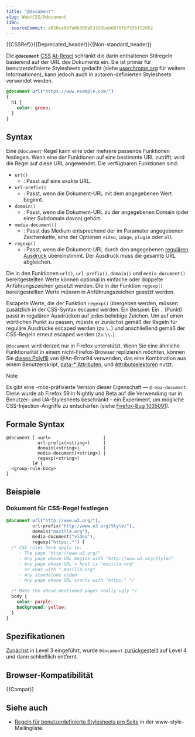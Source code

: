 ```yaml
---
title: "@document"
slug: Web/CSS/@document
l10n:
  sourceCommit: a850ca867a8b380a53320bab6870fb7335f22d52
---
```


{{CSSRef}}{{Deprecated_header}}{{Non-standard_header}}

Die **`@document`** [CSS](/de/docs/Web/CSS) [At-Regel](/de/docs/Web/CSS/CSS_syntax/At-rule) schränkt die darin enthaltenen Stilregeln basierend auf der URL des Dokuments ein. Sie ist primär für benutzerdefinierte Stylesheets gedacht (siehe [userchrome.org](https://www.userchrome.org/) für weitere Informationen), kann jedoch auch in autoren-definierten Stylesheets verwendet werden.

```css
@document url("https://www.example.com/")
{
  h1 {
    color: green;
  }
}
```

## Syntax

Eine `@document`-Regel kann eine oder mehrere passende Funktionen festlegen. Wenn eine der Funktionen auf eine bestimmte URL zutrifft, wird die Regel auf diese URL angewendet. Die verfügbaren Funktionen sind:

- `url()`
  - : Passt auf eine exakte URL.
- `url-prefix()`
  - : Passt, wenn die Dokument-URL mit dem angegebenen Wert beginnt.
- `domain()`
  - : Passt, wenn die Dokument-URL zu der angegebenen Domain (oder einer Subdomain davon) gehört.
- `media-document()`
  - : Passt das Medium entsprechend der im Parameter angegebenen Zeichenkette, eine der Optionen `video`, `image`, `plugin` oder `all`.
- `regexp()`
  - : Passt, wenn die Dokument-URL durch den angegebenen [regulären Ausdruck](/de/docs/Web/JavaScript/Guide/Regular_expressions) übereinstimmt. Der Ausdruck muss die gesamte URL abgleichen.

Die in den Funktionen `url()`, `url-prefix()`, `domain()` und `media-document()` bereitgestellten Werte können optional in einfache oder doppelte Anführungszeichen gesetzt werden. Die in der Funktion `regexp()` bereitgestellten Werte _müssen_ in Anführungszeichen gesetzt werden.

Escapete Werte, die der Funktion `regexp()` übergeben werden, müssen zusätzlich in der CSS-Syntax escaped werden. Ein Beispiel: Ein `.` (Punkt) passt in regulären Ausdrücken auf jedes beliebige Zeichen. Um auf einen wörtlichen Punkt zu passen, müsste er zunächst gemäß der Regeln für reguläre Ausdrücke escaped werden (zu `\.`) und anschließend gemäß der CSS-Regeln erneut escaped werden (zu `\\.`).

`@document` wird derzeit nur in Firefox unterstützt. Wenn Sie eine ähnliche Funktionalität in einem nicht-Firefox-Browser replizieren möchten, können Sie [dieses Polyfill](https://github.com/An-Error94/Handy-Scripts/tree/master/%40document-polyfill) von @An-Error94 verwenden, das eine Kombination aus einem Benutzerskript, [data-\* Attributen](/de/docs/Web/HTML/Global_attributes/data-*), und [Attributselektoren](/de/docs/Web/CSS/Attribute_selectors) nutzt.

> [!NOTE]
> Es gibt eine -moz-präfixierte Version dieser Eigenschaft — `@-moz-document`. Diese wurde ab Firefox 59 in Nightly und Beta auf die Verwendung nur in Benutzer- und UA-Stylesheets beschränkt – ein Experiment, um mögliche CSS-Injection-Angriffe zu entschärfen (siehe [Firefox-Bug 1035091](https://bugzil.la/1035091)).

## Formale Syntax

```plain
@document [ <url>                    |
            url-prefix(<string>)     |
            domain(<string>)         |
            media-document(<string>) |
            regexp(<string>)
          ]# {
  <group-rule-body>
}
```

## Beispiele

### Dokument für CSS-Regel festlegen

```css
@document url("http://www.w3.org/"),
          url-prefix("http://www.w3.org/Style/"),
          domain("mozilla.org"),
          media-document("video"),
          regexp("https:.*") {
  /* CSS rules here apply to:
     - The page "http://www.w3.org/"
     - Any page whose URL begins with "http://www.w3.org/Style/"
     - Any page whose URL's host is "mozilla.org"
       or ends with ".mozilla.org"
     - Any standalone video
     - Any page whose URL starts with "https:" */

  /* Make the above-mentioned pages really ugly */
  body {
    color: purple;
    background: yellow;
  }
}
```

## Spezifikationen

[Zunächst](https://www.w3.org/TR/2012/WD-css3-conditional-20120911/#at-document) in Level 3 eingeführt, wurde `@document` [zurückgestellt](https://www.w3.org/TR/2012/WD-css3-conditional-20121213/#changes) auf Level 4 und dann schließlich entfernt.

## Browser-Kompatibilität

{{Compat}}

## Siehe auch

- [Regeln für benutzerdefinierte Stylesheets pro Seite](https://lists.w3.org/Archives/Public/www-style/2004Aug/0135) in der www-style-Mailingliste.
